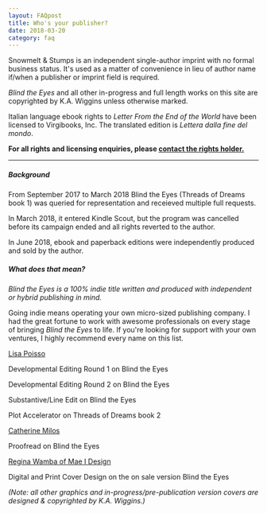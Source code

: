 ```yaml
---
layout: FAQpost
title: Who's your publisher?
date: 2018-03-20
category: faq
---
```


Snowmelt & Stumps is an independent single-author imprint with no formal business status. It's used as a matter of convenience in lieu of author name if/when a publisher or imprint field is required.

*Blind the Eyes* and all other in-progress and full length works on this site are copyrighted by K.A. Wiggins unless otherwise marked.

Italian language ebook rights to *Letter From the End of the World* have been licensed to Virgibooks, Inc. The translated edition is *Lettera dalla fine del mondo*.

**For all rights and licensing enquiries, please [contact the rights holder.](mailto:kaiewrites@gmail.com)**

***

##### Background

From September 2017 to March 2018 Blind the Eyes (Threads of Dreams book 1) was queried for representation and receieved multiple full requests.

In March 2018, it entered Kindle Scout, but the program was cancelled before its campaign ended and all rights reverted to the author.

In June 2018, ebook and paperback editions were independently produced and sold by the author.

##### What does that mean?

*Blind the Eyes is a 100% indie title written and produced with independent or hybrid publishing in mind.*

Going indie means operating your own micro-sized publishing company. I had the great fortune to work with awesome professionals on every stage of bringing *Blind the Eyes* to life. If you're looking for support with your own ventures, I highly recommend every name on this list.

[Lisa Poisso](https://www.lisapoisso.com)

Developmental Editing Round 1 on Blind the Eyes

Developmental Editing Round 2 on Blind the Eyes

Substantive/Line Edit on Blind the Eyes

Plot Accelerator on Threads of Dreams book 2
 
[Catherine Milos](https://alchemy.catherinemilos.com/)

Proofread on Blind the Eyes

[Regina Wamba of Mae I Design](http://www.maeidesign.com/)

Digital and Print Cover Design on the on sale version Blind the Eyes

*(Note: all other graphics and in-progress/pre-publication version covers are designed & copyrighted by K.A. Wiggins.)*
